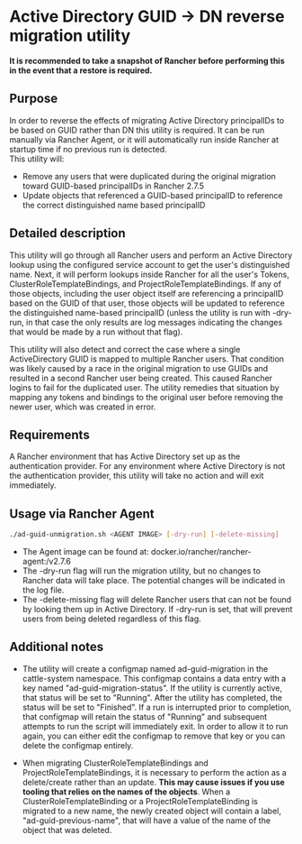# Active Directory GUID -> DN reverse migration utility

**It is recommended to take a snapshot of Rancher before performing this in the event that a restore is required.**

## Purpose

In order to reverse the effects of migrating Active Directory principalIDs to be based on GUID rather than DN this
utility is required.  It can be run manually via Rancher Agent, or it will automatically run inside Rancher at startup
time if no previous run is detected.  
This utility will:
* Remove any users that were duplicated during the original migration toward GUID-based principalIDs in Rancher 2.7.5
* Update objects that referenced a GUID-based principalID to reference the correct distinguished name based principalID


## Detailed description

This utility will go through all Rancher users and perform an Active Directory lookup using the configured service account to
get the user's distinguished name.  Next, it will perform lookups inside Rancher for all the user's Tokens,
ClusterRoleTemplateBindings, and ProjectRoleTemplateBindings.  If any of those objects, including the user object
itself are referencing a principalID based on the GUID of that user, those objects will be updated to reference
the distinguished name-based principalID (unless the utility is run with -dry-run, in that case the only results
are log messages indicating the changes that would be made by a run without that flag).

This utility will also detect and correct the case where a single ActiveDirectory GUID is mapped to multiple Rancher
users.  That condition was likely caused by a race in the original migration to use GUIDs and resulted in a second
Rancher user being created.  This caused Rancher logins to fail for the duplicated user.  The utility remedies
that situation by mapping any tokens and bindings to the original user before removing the newer user, which was
created in error.


## Requirements

A Rancher environment that has Active Directory set up as the authentication provider.  For any environment where
Active Directory is not the authentication provider, this utility will take no action and will exit immediately.


## Usage via Rancher Agent

```bash
./ad-guid-unmigration.sh <AGENT IMAGE> [-dry-run] [-delete-missing]
```
*  The Agent image can be found at: docker.io/rancher/rancher-agent:/v2.7.6
*  The -dry-run flag will run the migration utility, but no changes to Rancher data will take place.  The potential changes will be indicated in the log file.
*  The -delete-missing flag will delete Rancher users that can not be found by looking them up in Active Directory. If -dry-run is set, that will prevent users from being deleted regardless of this flag.


## Additional notes
*  The utility will create a configmap named ad-guid-migration in the cattle-system namespace.  This configmap contains
   a data entry with a key named "ad-guid-migration-status".  If the utility is currently active, that status will be
   set to "Running".  After the utility has completed, the status will be set to "Finished".  If a run is interrupted
   prior to completion, that configmap will retain the status of "Running" and subsequent attempts to run the script will
   immediately exit.  In order to allow it to run again, you can either edit the configmap to remove that key or you can
   delete the configmap entirely.

*  When migrating ClusterRoleTemplateBindings and ProjectRoleTemplateBindings, it is necessary to perform the action
   as a delete/create rather than an update.  **This may cause issues if you use tooling that relies on the names of the objects**.
   When a ClusterRoleTemplateBinding or a ProjectRoleTemplateBinding is migrated to a new name, the newly created object
   will contain a label, "ad-guid-previous-name", that will have a value of the name of the object that was deleted.
